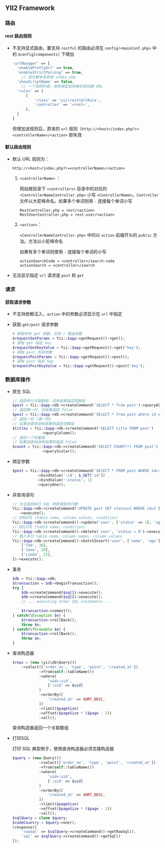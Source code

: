## YII2 Framework

### 路由

#### rest 路由规则

* 不支持显式路由，要支持 `restful` 的路由必须在 `config/<mainConf.php>` 中的 `$config[components]` 下增加 

  ```php
  'urlManager' => [
  	'enablePrettyUrl' => true,
  	'enableStrictParsing' => true,
      // 显示脚本名称即 index.php
  	'showScriptName' => false,
      // 一个规则列表，用来规定如何解析和创建 URL
  	'rules' => [
  		[
  			'class' => 'yii\rest\UrlRule',
  			'controller' => '<rest>',
  		],
  	]
  ]
  ```

  但增加该规则后，原来的 `url` 规则（`http://<host>/index.php?r=<controllerName>/<action>` 即失效

#### 默认路由规则

* 默认 URL 规则为：

  ```
  http://<host>/index.php?r=<controllerName>/<action>
  ```

  1. `<controllerName>` ：

     网站根目录下 `<controllers>` 目录中的对应的 `<ControllerNameController.php>` 小写 `<ControllerName>`。`Controller` 文件以大驼峰命名。如果多个单词则用 `-` 连接每个单词小写

     ```
     RestController.php = rest/<action>
     RestUserController.php = rest-user/<action>
     ```

  2. `<action>`：

     `<ControllerNameController.php>` 中的以 `action` 前缀开头的 `public` 方法。方法以小驼峰命名

     如果有多个单词则使用 `-` 连接每个单词的小写

     ```
     actionSearchCode = <controller>/search-code
     actionSearch = <controller>/search
     ```

* 无法显示指定 `url` 请求是 `post` 和 `get`

### 请求

#### 获取请求参数

* 不支持依赖注入，`action` 中的参数必须显示在 `url` 中指定

* 获取 `get/post` 请求参数

  ```php
  # 获取所有 get 参数，包含 r 路由参数
  $requestGetParams = Yii::$app->getRequest()->get();
  # 获取 get 指定 key
  $requestGetKeyValue = Yii::$app->getRequest()->get('key');
  # 获取 post 所有参数
  $requestPostParams = Yii::$app->getRequest()->post();
  # 获取 post 指定 key
  $requestPostKeyValue = Yii::$app->getRequest()->post('key');
  ```

### 数据库操作

* 原生 SQL

  ```php
  // 返回多行关联数组，没有结果返回空数组
  $post = Yii::$app->db->createCommand('SELECT * from post')->queryAll();
  // 返回第一行，无结果返回 false
  $post = Yii::$app->db->createCommand('SELECT * from post where id = 1')->queryOne();
  // 返回一列 (第一列)
  // 如果该查询没有结果则返回空数组
  $titles = Yii::$app->db->createCommand('SELECT title FROM post')
               ->queryColumn();
  // 返回一个标量值
  // 如果该查询没有结果则返回 false
  $count = Yii::$app->db->createCommand('SELECT COUNT(*) FROM post')
               ->queryScalar();
  ```

* 绑定参数

  ```php
  $post = Yii::$app->db->createCommand('SELECT * FROM post WHERE id=:id AND status=:status')
             ->bindValue(':id', $_GET['id'])
             ->bindValue(':status', 1)
             ->queryOne();
  ```

* 非查询语句

  ```php
  // 方法返回执行 SQL 所影响到的行数
  Yii::$app->db->createCommand('UPDATE post SET status=1 WHERE id=1')
     ->execute();
  // UPDATE (table name, column values, condition)
  Yii::$app->db->createCommand()->update('user', ['status' => 1], 'age > 30')->execute();
  // DELETE (table name, condition)
  Yii::$app->db->createCommand()->delete('user', 'status = 0')->execute();
  // 插入多行 table name, column names, column values
  Yii::$app->db->createCommand()->batchInsert('user', ['name', 'age'], [
      ['Tom', 30],
      ['Jane', 20],
      ['Linda', 25],
  ])->execute();
  ```

* 事务

  ```php
  $db = Yii::$app->db;
  $transaction = $db->beginTransaction();
  try {
      $db->createCommand($sql1)->execute();
      $db->createCommand($sql2)->execute();
      // ... executing other SQL statements ...
      
      $transaction->commit();
  } catch(\Exception $e) {
      $transaction->rollBack();
      throw $e;
  } catch(\Throwable $e) {
      $transaction->rollBack();
      throw $e;
  }
  ```

* 查询构造器

  ```php
  $rows = (new \yii\db\Query())
      ->select(['order_no', 'type', 'point', 'created_at'])
              ->from(self::tableName())
              ->where(
                  'uid=:uid',
                  [':uid' => $uid]
              )
              ->orderBy([
                  'created_at' => SORT_DESC,
              ])
              ->limit($pageSize)
              ->offset($pageSize * ($page - 1))
              ->all();
  ```

  查询构造器返回一个关联数组

* 打印SQL

  打印 SQL 典型例子，使用查询构造器必须克隆构造器

  ```php
  $query = (new Query())
              ->select(['order_no', 'type', 'point', 'created_at'])
              ->from(self::tableName())
              ->where(
                  'uid=:uid',
                  [':uid' => $uid]
              )
              ->orderBy([
                  'created_at' => SORT_DESC,
              ])
              ->limit($pageSize)
              ->offset($pageSize * ($page - 1))
              ->all();
  $sqlQuery = clone $query;
  $codeCountry = $query->one();
  \response([
      'rawSql' => $sqlQuery->createCommand()->getRawSql(),
      'sql' => $sqlQuery->createCommand()->getSql()
  ]);
  ```

  


